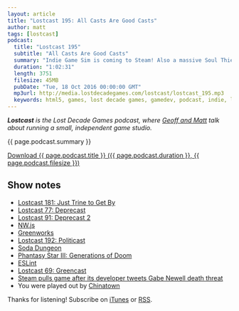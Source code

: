 ```yaml
---
layout: article
title: "Lostcast 195: All Casts Are Good Casts"
author: matt
tags: [lostcast]
podcast:
  title: "Lostcast 195"
  subtitle: "All Casts Are Good Casts"
  summary: "Indie Game Sim is coming to Steam! Also a massive Soul Thief update and a listener question: is all press good press?"
  duration: "1:02:31"
  length: 3751
  filesize: 45MB
  pubDate: "Tue, 18 Oct 2016 00:00:00 GMT"
  mp3url: http://media.lostdecadegames.com/lostcast/lostcast_195.mp3
  keywords: html5, games, lost decade games, gamedev, podcast, indie, lostcast
---
```

_**Lostcast** is the Lost Decade Games podcast, where [Geoff and Matt](/about/) talk about running a small, independent game studio._

{{ page.podcast.summary }}

<a class="download-podcast" href="{{ page.podcast.mp3url }}">
	Download {{ page.podcast.title }} ({{ page.podcast.duration }}, {{ page.podcast.filesize }})
</a>

## Show notes

* [Lostcast 181: Just Trine to Get By](http://www.lostdecadegames.com/lostcast-181/)
* [Lostcast 77: Deprecast](http://www.lostdecadegames.com/lostcast-77/)
* [Lostcast 91: Deprecast 2](http://www.lostdecadegames.com/lostcast-91/)
* [NW.js](http://nwjs.io/)
* [Greenworks](https://github.com/greenheartgames/greenworks)
* [Lostcast 192: Politicast](http://www.lostdecadegames.com/lostcast-192/)
* [Soda Dungeon](http://sodadungeon.com/)
* [Phantasy Star III: Generations of Doom](https://en.wikipedia.org/wiki/Phantasy_Star_III:_Generations_of_Doom)
* [ESLint](http://eslint.org/)
* [Lostcast 69: Greencast](http://www.lostdecadegames.com/lostcast-69/)
* [Steam pulls game after its developer tweets Gabe Newell death threat](http://www.polygon.com/2014/10/20/7024585/gabe-newell-death-threat-paranautical-activity-steam-valve)
* You were played out by [Chinatown](https://joshuamorse.bandcamp.com/track/chinatown)

Thanks for listening! Subscribe on [iTunes](http://itunes.apple.com/us/podcast/lostcast/id481950724) or [RSS](/lostcast.xml).
